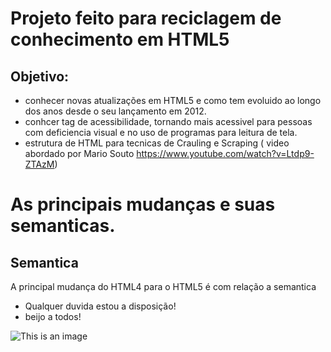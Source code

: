 # Projeto feito para reciclagem de conhecimento em HTML5
## Objetivo:
- conhecer novas atualizações em HTML5 e como tem evoluido ao longo dos anos desde o seu lançamento em 2012.
- conhcer tag de acessibilidade, tornando mais acessivel para pessoas com deficiencia visual e no uso de programas para leitura de tela.
- estrutura de HTML para tecnicas de Crauling e Scraping ( video abordado por Mario Souto https://www.youtube.com/watch?v=Ltdp9-ZTAzM)

# As principais mudanças e suas semanticas.
## Semantica

A principal mudança do HTML4 para o HTML5 é com relação a semantica

- Qualquer duvida estou a disposição!
- beijo a todos!

![This is an image](https://myoctocat.com/assets/images/base-octocat.svg)
